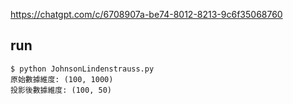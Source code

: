 https://chatgpt.com/c/6708907a-be74-8012-8213-9c6f35068760

## run

```
$ python JohnsonLindenstrauss.py
原始數據維度: (100, 1000)
投影後數據維度: (100, 50)
```

